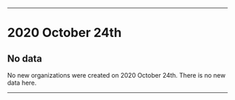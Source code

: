 
***

# 2020 October 24th

## No data

No new organizations were created on 2020 October 24th. There is no new data here.

***
